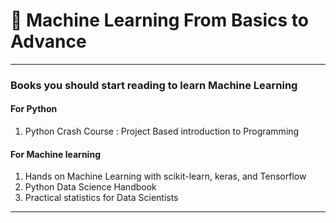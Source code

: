 # 🤖 Machine Learning From Basics to Advance 
---
### Books you should start reading to learn Machine Learning 
#### For Python
1. Python Crash Course : Project Based introduction to Programming

#### For Machine learning
1. Hands on Machine Learning with scikit-learn, keras, and Tensorflow
2. Python Data Science Handbook
3. Practical statistics for Data Scientists
---
